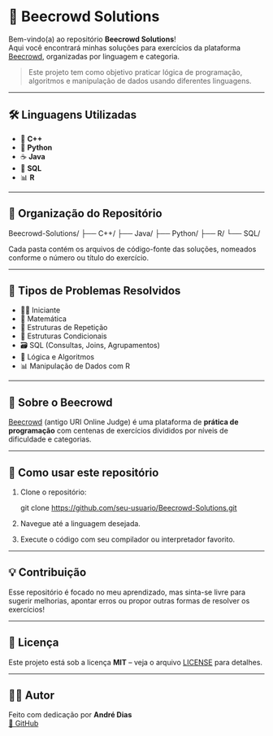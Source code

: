 # 🧠 Beecrowd Solutions

Bem-vindo(a) ao repositório **Beecrowd Solutions**!  
Aqui você encontrará minhas soluções para exercícios da plataforma [Beecrowd](https://www.beecrowd.com/), organizadas por linguagem e categoria.

> Este projeto tem como objetivo praticar lógica de programação, algoritmos e manipulação de dados usando diferentes linguagens.

---

## 🛠️ Linguagens Utilizadas

- 📘 **C++**
- 🐍 **Python**
- ☕ **Java**
- 🐘 **SQL**
- 📊 **R**

---

## 📁 Organização do Repositório

Beecrowd-Solutions/
├── C++/
├── Java/
├── Python/
├── R/
└── SQL/

Cada pasta contém os arquivos de código-fonte das soluções, nomeados conforme o número ou título do exercício.

---

## 🧩 Tipos de Problemas Resolvidos

- 👨‍💻 Iniciante
- 🧮 Matemática
- 🔄 Estruturas de Repetição
- 🔢 Estruturas Condicionais
- 🗃️ SQL (Consultas, Joins, Agrupamentos)
- 🧠 Lógica e Algoritmos
- 📊 Manipulação de Dados com R

---

## 📌 Sobre o Beecrowd

[Beecrowd](https://www.beecrowd.com.br/) (antigo URI Online Judge) é uma plataforma de **prática de programação** com centenas de exercícios divididos por níveis de dificuldade e categorias.

---

## 🚀 Como usar este repositório

1. Clone o repositório:
   
   git clone https://github.com/seu-usuario/Beecrowd-Solutions.git
   
2. Navegue até a linguagem desejada.
3. Execute o código com seu compilador ou interpretador favorito.

---

## 💡 Contribuição

Esse repositório é focado no meu aprendizado, mas sinta-se livre para sugerir melhorias, apontar erros ou propor outras formas de resolver os exercícios!

---

## 📄 Licença

Este projeto está sob a licença **MIT** – veja o arquivo [LICENSE](LICENSE) para detalhes.

---

## 🙋‍♂️ Autor

Feito com dedicação por **André Dias**  
[🔗 GitHub](https://github.com/devandias)

